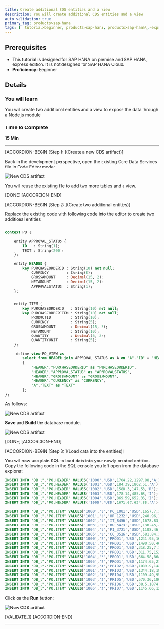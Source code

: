 ```yaml
---
title: Create additional CDS entities and a view
description: You will create additional CDS entities and a view
auto_validation: true
primary_tag: products>sap-hana
tags: [  tutorial>beginner, products>sap-hana, products>sap-hana\,-express-edition, products>sap-web-ide ]
---
```


## Prerequisites  
 - This tutorial is designed for SAP HANA on premise and SAP HANA, express edition. It is not designed for SAP HANA Cloud.
 - **Proficiency:** Beginner

## Details
### You will learn  
You will create two additional entities and a view to expose the data through a Node.js module

### Time to Complete
**15 Min**

---

[ACCORDION-BEGIN [Step 1: ](Create a new CDS artifact)]

Back in the development perspective, open the existing Core Data Services file in Code Editor mode:

![New CDS artifact](code.png)

You will reuse the existing file to add two more tables and a view.

[DONE]
[ACCORDION-END]

[ACCORDION-BEGIN [Step 2: ](Create two additional entities)]

Replace the existing code with following code into the editor to create two additional entities:

```sql

context PO {

    entity APPROVAL_STATUS {
        ID   : String(1);
        TEXT : String(200);
    };

    entity HEADER {
        key PURCHASEORDERID : String(10) not null;
            CURRENCY        : String(5);
            GROSSAMOUNT     : Decimal(15, 2);
            NETAMOUNT       : Decimal(15, 2);
            APPROVALSTATUS  : String(1);
    };


    entity ITEM {
        key PURCHASEORDERID   : String(10) not null;
        key PURCHASEORDERITEM : String(10) not null;
            PRODUCTID         : String(10);
            CURRENCY          : String(5);
            GROSSAMOUNT       : Decimal(15, 2);
            NETAMOUNT         : String(10);
            QUANTITY          : Decimal(5, 2);
            QUANTITYUNIT      : String(5);
    };

     define view PO_VIEW as
        select from HEADER join APPROVAL_STATUS as A on "A"."ID" = "HEADER"."APPROVALSTATUS"
        {
            "HEADER"."PURCHASEORDERID" as "PURCHASEORDERID",
            "HEADER"."APPROVALSTATUS" as "APPROVALSTATUS",
            "HEADER"."GROSSAMOUNT" as "GROSSAMOUNT",
            "HEADER"."CURRENCY" as "CURRENCY",
            "A"."TEXT" as "TEXT"
        };
};
```

As follows:

![New CDS artifact](code2.png)

**Save** and **Build** the database module.

![New CDS artifact](build.png)

[DONE]
[ACCORDION-END]


[ACCORDION-BEGIN [Step 3: ](Load data into the entities)]

You will now use plain SQL to load data into your newly created entities. Copy the following code in the SQL console you left open from the database explorer:

```sql
INSERT INTO "DB_1"."PO.HEADER" VALUES('1000','USD',1704.22,1297.88,'A');
INSERT INTO "DB_1"."PO.HEADER" VALUES('1001','USD',184.39,1862.61,'A');
INSERT INTO "DB_1"."PO.HEADER" VALUES('1002','USD',1588.3,147.53,'R');
INSERT INTO "DB_1"."PO.HEADER" VALUES('1003','USD',178.14,485.68,'I');
INSERT INTO "DB_1"."PO.HEADER" VALUES('1004','USD',869.59,652.36,'I');
INSERT INTO "DB_1"."PO.HEADER" VALUES('1005','USD',1671.67,624.85,'A');

INSERT INTO "DB_1"."PO.ITEM" VALUES('1000','1','PC_1001','USD',1657.7,193.38,2,'EA');
INSERT INTO "DB_1"."PO.ITEM" VALUES('1001','1','HR_1232','USD',240.96,1964.76,5,'EA');
INSERT INTO "DB_1"."PO.ITEM" VALUES('1002','1','IT_8456','USD',1678.83,1156.55,1,'EA');
INSERT INTO "DB_1"."PO.ITEM" VALUES('1003','1','BO_5423','USD',136.45,212.50,1,'KG');
INSERT INTO "DB_1"."PO.ITEM" VALUES('1004','1','PI_3721','USD',1108.46,1283.65,3,'KG');
INSERT INTO "DB_1"."PO.ITEM" VALUES('1005','1','CC_3526','USD',581.84,1678.54,4,'LB');
INSERT INTO "DB_1"."PO.ITEM" VALUES('1000','2','PROD1','USD',1241.95,1679.88,1,'EA');
INSERT INTO "DB_1"."PO.ITEM" VALUES('1001','2','PROD1','USD',1490.50,460.70,5,'EA');
INSERT INTO "DB_1"."PO.ITEM" VALUES('1002','2','PROD1','USD',318.25,7.15,4,'EA');
INSERT INTO "DB_1"."PO.ITEM" VALUES('1003','2','PROD1','USD',311.75,152.29,1,'EA');
INSERT INTO "DB_1"."PO.ITEM" VALUES('1004','2','PROD1','USD',664.58,864.91,5,'EA');
INSERT INTO "DB_1"."PO.ITEM" VALUES('1005','2','PROD1','USD',1174.65,216.97,1,'EA');
INSERT INTO "DB_1"."PO.ITEM" VALUES('1000','3','PRID2','USD',1839.9,1425.12,4,'M');
INSERT INTO "DB_1"."PO.ITEM" VALUES('1001','3','PRID3','USD',1344.18,1838.52,3,'M');
INSERT INTO "DB_1"."PO.ITEM" VALUES('1002','3','PRID4','USD',1109.49,950.91,1,'EA');
INSERT INTO "DB_1"."PO.ITEM" VALUES('1003','3','PRID5','USD',570.36,1804.31,1,'LB');
INSERT INTO "DB_1"."PO.ITEM" VALUES('1004','3','PRID6','USD',38.5,1874.59,2,'KG');
INSERT INTO "DB_1"."PO.ITEM" VALUES('1005','3','PRID7','USD',1145.66,126.50,2,'G');
```

Click on the **Run** button:

![New CDS artifact](sql.png)

[VALIDATE_1]
[ACCORDION-END]


---
